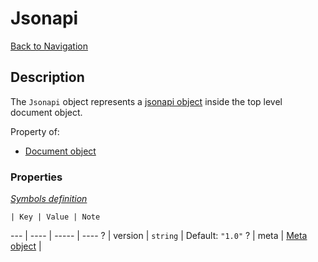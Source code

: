 # Jsonapi
[Back to Navigation](README.md)

## Description

The `Jsonapi` object represents a [jsonapi object](http://jsonapi.org/format/#document-links) inside the top level document object.

Property of:
- [Document object](objects-document.md)

### Properties

_[Symbols definition](objects-introduction.md#symbols)_

    | Key | Value | Note
--- | ---- | ----- | ----
? | version | `string` | Default: `"1.0"`
? | meta | [Meta object](objects-meta.md) |

